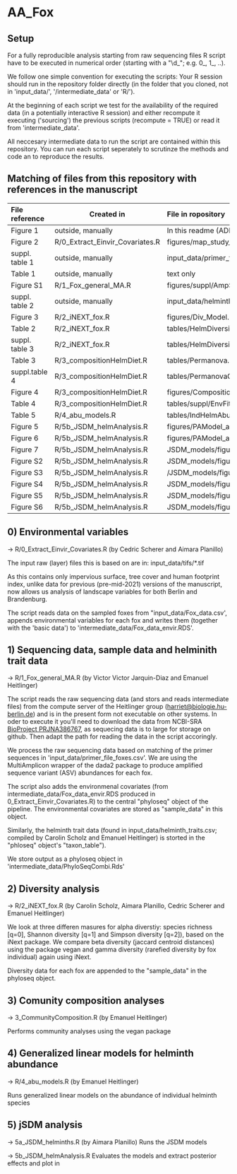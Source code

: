 # AA_Fox

## Setup 
For a fully reproducible analysis starting from raw sequencing files R
script have to be executed in numerical order (starting with a "\\d_";
e.g. 0_, 1_, ..).

We follow one simple convention for executing the scripts: Your R
session should run in the repository folder directly (in the folder
that you cloned, not in 'input_data/', '/intermediate_data' or 'R/').

At the beginning of each script we test for the availability of the
required data (in a potentially interactive R session) and either
recompute it executing ('sourcing') the previous scripts (recompute =
TRUE) or read it from 'intermediate_data'. 

All neccesary intermediate data to run the script are contained within
this repository. You can run each script seperately to scrutinze the
methods and code an to reproduce the results. 

## Matching of files from this repository with references in the manuscript

| File reference | Created in                      | File in ropository                                        |
|:---------------|---------------------------------|:----------------------------------------------------------|
| Figure 1       | outside, manually               | In this readme (ADD!)                                     |
| Figure 2       | R/0_Extract_Einvir_Covariates.R | figures/map_study_overview_multi.png                      |
| suppl. table 1 | outside, manually               | input_data/primer_file_foxes.csv                          |
| Table 1        | outside, manually               | text only                                                 |
| Figure S1      | R/1_Fox_general_MA.R            | figures/suppl/AmpSampleHeatmap.png                        |
| suppl. table 2 | outside, manually               | input_data/helminth_traits.csv                            |
| Figure 3       | R/2_iNEXT_fox.R                 | figures/Div_Model.png                                     |
| Table 2        | R/2_iNEXT_fox.R                 | tables/HelmDiversityArea.html                             |
| suppl. table 3 | R/2_iNEXT_fox.R                 | tables/HelmDiversityConti.html                            |
| Table 3        | R/3_compositionHelmDiet.R       | tables/Permanova.csv                                      |
| suppl.table 4  | R/3_compositionHelmDiet.R       | tables/PermanovaConti.csv                                 |
| Figure 4       | R/3_compositionHelmDiet.R       | figures/CompositionEnvHelm.png                            |
| Table 4        | R/3_compositionHelmDiet.R       | tables/suppl/EnvFitnMDS.csv                                     |
| Table 5        | R/4_abu_models.R                | tables/IndHelmAbu.html                                    |
| Figure 5       | R/5b_JSDM_helmAnalysis.R        | figures/PAModel_area_varpart.png                          |
| Figure 6       | R/5b_JSDM_helmAnalysis.R        | figures/PAModel_area_BetaCoefs.png                        |
| Figure 7       | R/5b_JSDM_helmAnalysis.R        | JSDM_models/figures_PA/PAModel_area_GammaCoefs_traits.png |
| Figure S2      | R/5b_JSDM_helmAnalysis.R        | JSDM_models/figures_PA/PAModel_area_sp_assoc.png          |
| Figure S3      | R/5b_JSDM_helmAnalysis.R        | /JSDM_models/figures_PA/VarPart_PAModel_grad.png          |
| Figure S4      | R/5b_JSDM_helmAnalysis.R        | JSDM_models/figures_PA/PAModel_grad_BetaCoefs.png         |
| Figure S5      | R/5b_JSDM_helmAnalysis.R        | JSDM_models/figures_PA/PAModel_grad_GammaCoefs_traits.png |
| Figure S6      | R/5b_JSDM_helmAnalysis.R        | JSDM_models/figures_PA/PAModel_grad_sp_assoc.png          |


## 0) Environmental variables

-> R/0_Extract_Einvir_Covariates.R (by Cedric Scherer and Aimara Planillo)
 
The input raw (layer) files this is based on are in:
input_data/tifs/*.tif

As this contains only impervious surface, tree cover and human
footprint index, unlike data for previous (pre-mid-2021) versions of
the manuscript, now allows us analysis of landscape variables for both
Berlin and Brandenburg.

The script reads data on the sampled foxes from
"input_data/Fox_data.csv', appends environmental variables for each
fox and writes them (together with the 'basic data') to
'intermediate_data/Fox_data_envir.RDS'.

 
## 1) Sequencing data, sample data and helminith trait data

-> R/1_Fox_general_MA.R (by Victor Victor Jarquin-Diaz and Emanuel Heitlinger)

The script reads the raw sequencing data (and stors and reads
intermediate files) from the compute server of the Heitlinger group
(harriet@biologie.hu-berlin.de) and is in the present form not
executable on other systems. In oder to execute it you'll need to
download the data from NCBI-SRA [BioProject
PRJNA386767](https://www.ncbi.nlm.nih.gov/sra/PRJNA386767), as
sequecing data is to large for storage on github. Then adapt the path
for reading the data in the script accoringly.

We process the raw sequencing data based on matching of the primer
sequences in 'input_data/primer_file_foxes.csv'. We are using the
MultiAmplicon wrapper of the dada2 package to produce amplified
sequence variant (ASV) abundances for each fox.

The script also adds the environmenal covariates (from
intermediate_data/Fox_data_envir.RDS produced in
0_Extract_Einvir_Covariates.R) to the central "phyloseq" object of the
pipeline. The environmental covariates are stored as "sample_data" in
this object.

Similarly, the helminth trait data (found in
input_data/helminth_traits.csv; compiled by Carolin Scholz and Emanuel
Heitlinger) is storted in the "phloseq" object's "taxon_table"). 
 
We store output as a phyloseq object in
'intermediate_data/PhyloSeqCombi.Rds'

## 2) Diversity analysis


-> R/2_iNEXT_fox.R (by Carolin Scholz, Aimara Planillo, Cedric Scherer
and Emanuel Heitlinger)

We look at three differen masures for alpha diverstiy: species
richness [q=0], Shannon diversity [q=1] and Simpson diversity [q=2]),
based on the iNext package. We compare beta diversity (jaccard
centroid distances) using the package vegan and gamma diversity
(rarefied diversity by fox individual) again using iNext.

Diversity data for each fox are appended to the "sample_data" in the
phyloseq object.

## 3) Comunity composition analyses

-> 3_CommunityComposition.R (by Emanuel Heitlinger)

Performs community analyses using the vegan package


## 4) Generalized linear models for helminth abundance

-> R/4_abu_models.R (by Emanuel Heitlinger)

Runs generalized linear models on the abundance of individual helminth species

## 5) jSDM analysis 


-> 5a_JSDM_helminths.R (by Aimara Planillo)
Runs the JSDM models 

-> 5b_JSDM_helmAnalysis.R
Evaluates the models and extract posterior effects and plot in 

 
